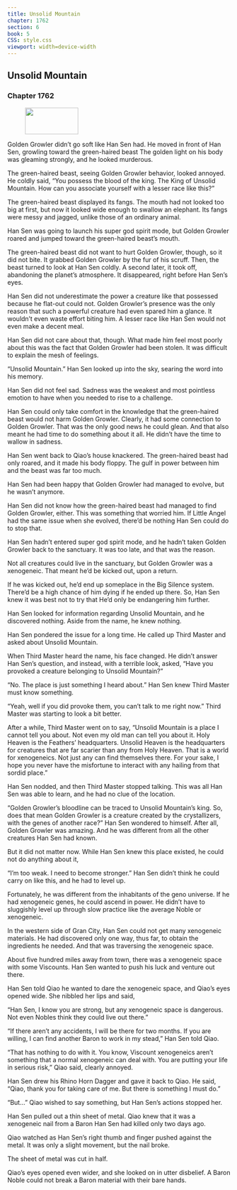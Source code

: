 ```yaml
---
title: Unsolid Mountain
chapter: 1762
section: 6
book: 5
CSS: style.css
viewport: width=device-width
---
```


## Unsolid Mountain

### Chapter 1762

<figure>
	<img src="../Images/gem.gif" alt="" id="gem" width="120" height="60" />
</figure>

Golden Growler didn’t go soft like Han Sen had. He moved in front of Han Sen, growling toward the green-haired beast The golden light on his body was gleaming strongly, and he looked murderous.

The green-haired beast, seeing Golden Growler behavior, looked annoyed. He coldly said, “You possess the blood of the king. The King of Unsolid Mountain. How can you associate yourself with a lesser race like this?”

The green-haired beast displayed its fangs. The mouth had not looked too big at first, but now it looked wide enough to swallow an elephant. Its fangs were messy and jagged, unlike those of an ordinary animal.

Han Sen was going to launch his super god spirit mode, but Golden Growler roared and jumped toward the green-haired beast’s mouth.

The green-haired beast did not want to hurt Golden Growler, though, so it did not bite. It grabbed Golden Growler by the fur of his scruff. Then, the beast turned to look at Han Sen coldly. A second later, it took off, abandoning the planet’s atmosphere. It disappeared, right before Han Sen’s eyes.

Han Sen did not underestimate the power a creature like that possessed because he flat-out could not. Golden Growler’s presence was the only reason that such a powerful creature had even spared him a glance. It wouldn’t even waste effort biting him. A lesser race like Han Sen would not even make a decent meal.

Han Sen did not care about that, though. What made him feel most poorly about this was the fact that Golden Growler had been stolen. It was difficult to explain the mesh of feelings.

“Unsolid Mountain.” Han Sen looked up into the sky, searing the word into his memory.

Han Sen did not feel sad. Sadness was the weakest and most pointless emotion to have when you needed to rise to a challenge.

Han Sen could only take comfort in the knowledge that the green-haired beast would not harm Golden Growler. Clearly, it had some connection to Golden Growler. That was the only good news he could glean. And that also meant he had time to do something about it all. He didn’t have the time to wallow in sadness.

Han Sen went back to Qiao’s house knackered. The green-haired beast had only roared, and it made his body floppy. The gulf in power between him and the beast was far too much.

Han Sen had been happy that Golden Growler had managed to evolve, but he wasn’t anymore.

Han Sen did not know how the green-haired beast had managed to find Golden Growler, either. This was something that worried him. If Little Angel had the same issue when she evolved, there’d be nothing Han Sen could do to stop that.

Han Sen hadn’t entered super god spirit mode, and he hadn’t taken Golden Growler back to the sanctuary. It was too late, and that was the reason.

Not all creatures could live in the sanctuary, but Golden Growler was a xenogeneic. That meant he’d be kicked out, upon a return.

If he was kicked out, he’d end up someplace in the Big Silence system. There’d be a high chance of him dying if he ended up there. So, Han Sen knew it was best not to try that He’d only be endangering him further.

Han Sen looked for information regarding Unsolid Mountain, and he discovered nothing. Aside from the name, he knew nothing.

Han Sen pondered the issue for a long time. He called up Third Master and asked about Unsolid Mountain.

When Third Master heard the name, his face changed. He didn’t answer Han Sen’s question, and instead, with a terrible look, asked, “Have you provoked a creature belonging to Unsolid Mountain?”

“No. The place is just something I heard about.” Han Sen knew Third Master must know something.

“Yeah, well if you did provoke them, you can’t talk to me right now.” Third Master was starting to look a bit better.

After a while, Third Master went on to say, “Unsolid Mountain is a place I cannot tell you about. Not even my old man can tell you about it. Holy Heaven is the Feathers’ headquarters. Unsolid Heaven is the headquarters for creatures that are far scarier than any from Holy Heaven. That is a world for xenogeneics. Not just any can find themselves there. For your sake, I hope you never have the misfortune to interact with any hailing from that sordid place.”

Han Sen nodded, and then Third Master stopped talking. This was all Han Sen was able to learn, and he had no clue of the location.

“Golden Growler’s bloodline can be traced to Unsolid Mountain’s king. So, does that mean Golden Growler is a creature created by the crystallizers, with the genes of another race?” Han Sen wondered to himself. After all, Golden Growler was amazing. And he was different from all the other creatures Han Sen had known.

But it did not matter now. While Han Sen knew this place existed, he could not do anything about it,

“I’m too weak. I need to become stronger.” Han Sen didn’t think he could carry on like this, and he had to level up.

Fortunately, he was different from the inhabitants of the geno universe. If he had xenogeneic genes, he could ascend in power. He didn’t have to sluggishly level up through slow practice like the average Noble or xenogeneic.

In the western side of Gran City, Han Sen could not get many xenogeneic materials. He had discovered only one way, thus far, to obtain the ingredients he needed. And that was traversing the xenogeneic space.

About five hundred miles away from town, there was a xenogeneic space with some Viscounts. Han Sen wanted to push his luck and venture out there.

Han Sen told Qiao he wanted to dare the xenogeneic space, and Qiao’s eyes opened wide. She nibbled her lips and said,

“Han Sen, I know you are strong, but any xenogeneic space is dangerous. Not even Nobles think they could live out there.”

“If there aren’t any accidents, I will be there for two months. If you are willing, I can find another Baron to work in my stead,” Han Sen told Qiao.

“That has nothing to do with it. You know, Viscount xenogeneics aren’t something that a normal xenogeneic can deal with. You are putting your life in serious risk,” Qiao said, clearly annoyed.

Han Sen drew his Rhino Horn Dagger and gave it back to Qiao. He said, “Qiao, thank you for taking care of me. But there is something I must do.”

“But…” Qiao wished to say something, but Han Sen’s actions stopped her.

Han Sen pulled out a thin sheet of metal. Qiao knew that it was a xenogeneic nail from a Baron Han Sen had killed only two days ago.

Qiao watched as Han Sen’s right thumb and finger pushed against the metal. It was only a slight movement, but the nail broke.

The sheet of metal was cut in half.

Qiao’s eyes opened even wider, and she looked on in utter disbelief. A Baron Noble could not break a Baron material with their bare hands.